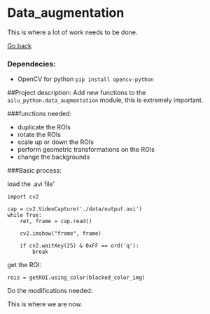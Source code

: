 # Data_augmentation

This is where a lot of work needs to be done.

[Go back](../../)

### Dependecies:
-   OpenCV for python `pip install opencv-python`

##Project description:
Add new functions to the `ailu_python.data_augmentation` module, this is extremely important.

###functions needed:
- duplicate the ROIs
- rotate the ROIs
- scale up or down the ROIs
- perform geometric transformations on the ROIs
- change the backgrounds

###Basic process:

load the .avi file'

    
    import cv2
    
    cap = cv2.VideoCapture('./data/output.avi')
    while True:
        ret, frame = cap.read()
    
        cv2.imshow("frame", frame)
    
        if cv2.waitKey(25) & 0xFF == ord('q'):
            break
                
 get the ROI:


    rois = getROI.using_color(blacked_color_img)
    
 Do the modifications needed:

This is where we are now.